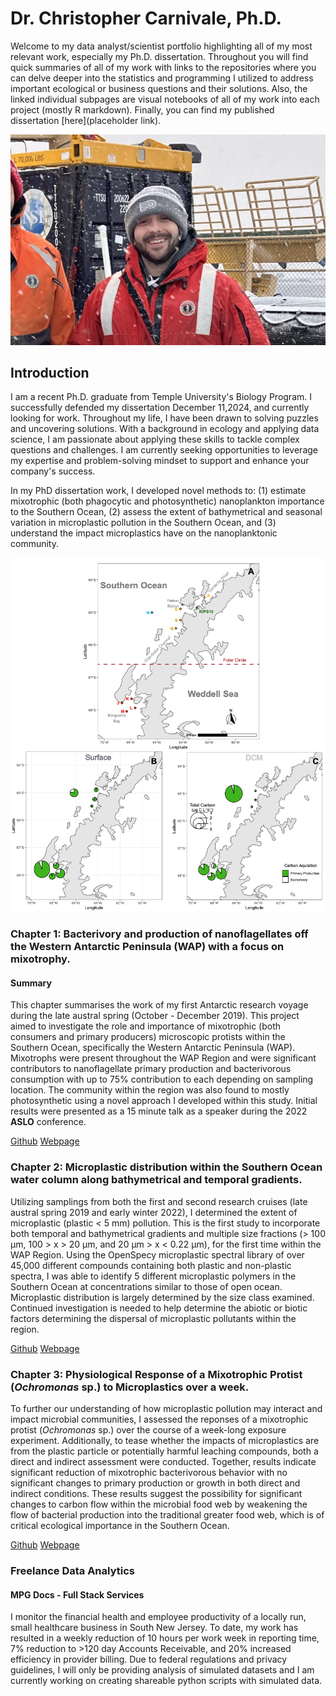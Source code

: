 # Dr. Christopher Carnivale, Ph.D.

Welcome to my data analyst/scientist portfolio highlighting all of my most relevant work, especially my Ph.D. dissertation. Throughout you will find quick summaries of all of my work with links to the repositories where you can delve deeper into the statistics and programming I utilized to address important ecological or business questions and their solutions. Also, the linked individual subpages are visual notebooks of all of my work into each project (mostly R markdown). Finally, you can find my published dissertation [here](placeholder link).

![June 2022 aboard the N.B. Pamlmer on our second Antarctica Research Cruise NBP2205.](github_profpic.JPG)

## Introduction
I am a recent Ph.D. graduate from Temple University's Biology Program. I successfully defended my dissertation December 11,2024, and currently looking for work. Throughout my life, I have been drawn to solving puzzles and uncovering solutions. With a background in ecology and applying data science, I am passionate about applying these skills to tackle complex questions and challenges. I am currently seeking opportunities to leverage my expertise and problem-solving mindset to support and enhance your company's success.

In my PhD dissertation work, I developed novel methods to:  (1) estimate mixotrophic (both phagocytic and photosynthetic) nanoplankton importance to the Southern Ocean, (2) assess the extent of bathymetrical and seasonal variation in microplastic pollution in the Southern Ocean, and (3) understand the impact microplastics have on the nanoplanktonic community.

![Map of sampled stations with mixotrophic nanoflagellate (MNAN) protist estimated primary production and bactivorous feeding. ***Note.*** All figures are made in R using the ggplot2 package and modified using Adobe Illustrator](Final_map.png)

### Chapter 1: Bacterivory and production of nanoflagellates off the Western Antarctic Peninsula (WAP) with a focus on mixotrophy.

#### Summary
This chapter summarises the work of my first Antarctic research voyage during the late austral spring (October - December 2019). This project aimed to investigate the role and importance of mixotrophic (both consumers and primary producers) microscopic protists within the Southern Ocean, specifically the Western Antarctic Peninsula (WAP). Mixotrophs were present throughout the WAP Region and were significant contributors to nanoflagellate primary production and bacterivorous consumption with up to 75% contribution to each depending on sampling location. The community within the region was also found to mostly photosynthetic using a novel approach I developed within this study. Initial results were presented as a 15 minute talk as a speaker during the 2022 **ASLO** conference.

[Github](https://github.com/ccarnivale/Antarctic_mixotrophy) [Webpage]( https://ccarnivale.github.io/Carnivale.github.io/Southern_Ocean_Mixotrophy/)

### Chapter 2: Microplastic distribution within the Southern Ocean water column along bathymetrical and temporal gradients.

Utilizing samplings from both the first and second research cruises (late austral spring 2019 and early winter 2022), I determined the extent of microplastic (plastic < 5 mm) pollution. This is the first study to incorporate both temporal and bathymetrical gradients and multiple size fractions (> 100 µm, 100 > x > 20 µm, and 20 µm > x < 0.22 µm), for the first time within the WAP Region. Using the OpenSpecy microplastic spectral library of over 45,000 different compounds containing both plastic and non-plastic spectra, I was able to identify 5 different microplastic polymers in the Southern Ocean at concentrations similar to those of open ocean. Microplastic distribution is largely determined by the size class examined. Continued investigation is needed to help determine the abiotic or biotic factors determining the dispersal of microplastic pollutants within the region.

[Github](https://github.com/ccarnivale/Antarctic_microplastic_identification_analysis) [Webpage](placeholder)

### Chapter 3: Physiological Response of a Mixotrophic Protist (*Ochromonas* sp.) to Microplastics over a week.

To further our understanding of how microplastic pollution may interact and impact microbial communities, I assessed the reponses of a mixotrophic protist (*Ochromonas* sp.) over the course of a week-long exposure experiment. Additionally, to tease whether the impacts of microplastics are from the plastic particle or potentially harmful leaching compounds, both a direct and indirect assessment were conducted. Together, results indicate significant reduction of mixotrophic bacterivorous behavior with no significant changes to primary production or growth in both direct and indirect conditions. These results suggest the possibility for significant changes to carbon flow within the microbial food web by weakening the flow of bacterial production into the traditional greater food web, which is of critical ecological importance in the Southern Ocean.

[Github](https://github.com/ccarnivale/Mixotrophy_microplastic_physiological_responses) [Webpage](placeholder)

### Freelance Data Analytics
#### MPG Docs - Full Stack Services

I monitor the financial health and employee productivity of a locally run, small healthcare business in South New Jersey. To date, my work has resulted in a weekly reduction of 10 hours per work week in reporting time, 7% reduction to >120 day Accounts Receivable, and 20% increased efficiency in provider billing. Due to federal regulations and privacy guidelines, I will only be providing analysis of simulated datasets and I am currently working on creating shareable python scripts with simulated data.

